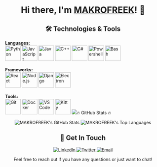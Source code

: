 <!-- README.md -->

<link rel="stylesheet" type="text/css" href="/styles.css" media="screen"/>

<!-- banner -->
<img src=""> 
<h1 align="center">Hi there, I'm <a href="https://github.com/MAKROFREEK">MAKROFREEK</a>! 👋</h1>

<!-- <p align="center">
    Welcome to my GitHub profile! I'm passionate about <strong>cybersecurity, networking & programming</strong>, and I'm always excited to work on new and interesting projects. 🚀
</p> -->

<p align="center">
    <h2 align="center">🛠️ Technologies & Tools</h2>
    <strong>Languages:</strong><br/>
    <img src="https://img.icons8.com/color/48/000000/python.png" alt="Python" title="Python" style="width: 50px; height: 50px;"/>
    <img src="https://img.icons8.com/color/48/000000/javascript.png" alt="JavaScript" title="JavaScript" style="width: 50px; height: 50px;"/>
    <img src="https://external-content.duckduckgo.com/iu/?u=https%3A%2F%2Fbrandlogos.net%2Fwp-content%2Fuploads%2F2021%2F11%2Fjava-logo.png&f=1&nofb=1&ipt=45a7a113bd7ab55d81819ca9acdbf770db183778dac8350125b89f7649b647bb&ipo=images" alt="Java" title="Java" style="width: 50px; height: 50px;"/>
    <img src="https://img.icons8.com/color/48/000000/c-plus-plus-logo.png" alt="C++" title="C++" style="width: 50px; height: 50px;"/>
    <img src="https://external-content.duckduckgo.com/iu/?u=https%3A%2F%2Fstatic-00.iconduck.com%2Fassets.00%2Fc-sharp-c-icon-1822x2048-wuf3ijab.png&f=1&nofb=1&ipt=6fad585c7027ad834a52cf826a6c1873f2ac4cf63fe482d9b3f3861caa583b31&ipo=images" alt="C#" title="C#" style="width: 50px; height: 50px;"/>
    <img src="https://img.icons8.com/ios-filled/50/000000/powershell.png" alt="Powershell" title="Powershell" style="width: 50px; height: 50px;"/>
    <img src="https://img.icons8.com/ios-filled/50/000000/bash.png" alt="Bash" title="Bash" style="width: 50px; height: 50px;"/>
    <br/><br/>
    <strong>Frameworks:</strong><br/>
    <img src="https://external-content.duckduckgo.com/iu/?u=https%3A%2F%2Fpluspng.com%2Fimg-png%2Freact-logo-png-react-logo-png-img-900-900-free-transparent-react-png-900x900.jpg&f=1&nofb=1&ipt=a1f47645cd819df1de35b2e00a7c9aeb65e0667df7d57a884683a1f1ec16ff4d&ipo=images" alt="React" title="React" style="width: 50px; height: 50px;"/>
    <img src="https://img.icons8.com/color/50/000000/nodejs.png" alt="Node.js" title="Node.js" style="width: 50px; height: 50px;"/>
    <img src="https://img.icons8.com/color/50/000000/django.png" alt="Django" title="Django" style="width: 50px; height: 50px;"/>
    <img src="https://external-content.duckduckgo.com/iu/?u=https%3A%2F%2Fraw.githubusercontent.com%2Fandreavitiani%2Fbootsrap-for-electron%2Fmaster%2Fimg%2Felectron-logo.png&f=1&nofb=1&ipt=fbbe88508c06ec54c787bb14619b1afd2e5e256bf0f2a7637e1ef1aabfe18a36&ipo=images" alt="Electron" title="Electron" style="width: 50px; height: 50px;"/>
    <br/><br/>
    <strong>Tools:</strong><br/>
    <img src="https://img.icons8.com/ios-filled/50/000000/git.png" alt="Git" title="Git" style="width: 50px; height: 50px;"/>
    <img src="https://img.icons8.com/ios-filled/50/000000/docker.png" alt="Docker" title="Docker" style="width: 50px; height: 50px;"/>
    <img src="https://img.icons8.com/ios-filled/50/000000/visual-studio-code.png" alt="VS Code" title="VS Code" style="width: 50px; height: 50px;"/>
    <img src="https://duckduckgo.com/i/3c5c7f27.png" alt="Kitty" title="Kitty" style="width: 50px; height: 50px;"/>
    <img src="https://external-content.duckduckgo.com/iu/?u=https%3A%2F%2Fimg1.pnghut.com%2F9%2F19%2F17%2FgPfXYNvhag%2Fmaterial-property-round-icon-debian-software-distribution-circle.jpg&f=1&nofb=1&ipt=e00e121d6613451381fb0200b56c8662137d151fea76b8d0
</p>

<h2 align="center">🔥 GitHub Stats 🔥</h2>
<p align="center">
    <img src="https://github-readme-stats.vercel.app/api?username=MAKROFREEK&show_icons=true&hide_title=true&count_private=true&include_all_commits=true&theme=dark" alt="MAKROFREEK's GitHub Stats" />
    <img src="https://github-readme-stats.vercel.app/api/top-langs/?username=MAKROFREEK&layout=compact&theme=dark" alt="MAKROFREEK's Top Languages" />
<!--     <img src="https://github-readme-streak-stats.herokuapp.com/?user=MAKROFREEK&theme=dark" alt="MAKROFREEK's Streak Stats" /> -->
</p>

<p></p>

<h2 align="center">💬 Get In Touch</h2>

<p align="center">
    <a href="https://linkedin.com/in/your-profile" target="_blank">
        <img src="https://img.shields.io/badge/LinkedIn-Connect-blue" alt="LinkedIn" />
    </a>
    <a href="https://twitter.com/yourhandle" target="_blank">
        <img src="https://img.shields.io/badge/Twitter-Follow-blue" alt="Twitter" />
    </a>
    <a href="mailto:your.email@example.com">
        <img src="https://img.shields.io/badge/Email-Contact-blue" alt="Email" />
    </a>
</p>

<p align="center">
    Feel free to reach out if you have any questions or just want to chat!
</p>

